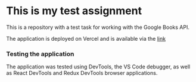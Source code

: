 # This is my test assignment

This is a repository with a test task for working with the Google Books API.

The application is deployed on Vercel and is available via the [link](https://books-app-theta-sage.vercel.app/)

### Testing the application

The application was tested using DevTools, the VS Code debugger, as well as React DevTools and Redux DevTools browser applications.
